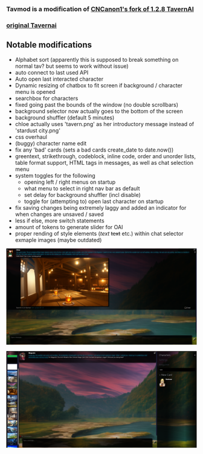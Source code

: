 ### Tavmod is a modification of [CNCanon1's fork of 1.2.8 TavernAI](https://github.com/CncAnon1/TavernAITurbo)

### [original Tavernai](https://github.com/TavernAI/TavernAI)

## Notable modifications
* Alphabet sort (apparently this is supposed to break something on normal tav? but seems to work without issue)
* auto connect to last used API
* Auto open last interacted character
* Dynamic resizing of chatbox to fit screen if background / character menu is opened
* searchbox for characters
* fixed going past the bounds of the window (no double scrollbars)
* background selector now actually goes to the bottom of the screen
* background shuffler (default 5 minutes)
* chloe actually uses 'tavern.png' as her introductory message instead of 'stardust city.png'
* css overhaul
* (buggy) character name edit
* fix any 'bad' cards (sets a bad cards create_date to date.now())
* greentext, strikethrough, codeblock, inline code, order and unorder lists, table format support, HTML tags in messages, as well as chat selection menu
* system toggles for the following
  * opening left / right menus on startup
  * what menu to select in right nav bar as default 
  * set delay for background shuffler (incl disable)
  * toggle for (attempting to) open last character on startup 
* fix saving changes being extremely laggy and added an indicator for when changes are unsaved / saved
* less if else, more switch statements
* amount of tokens to generate slider for OAI 
* proper rending of style elements (*text* ~~text~~ etc.) within chat selector
exmaple images (maybe outdated)

![chloe greeting](github_images/chloe.png "chloe greeting")

![exmaple of dynamic resize](github_images/example.png "chloe greeting")

